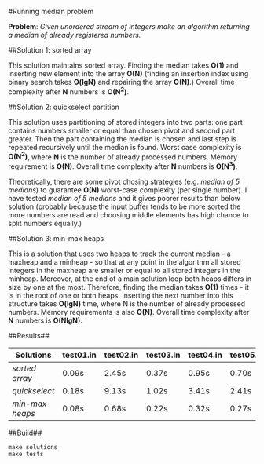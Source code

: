 #Running median problem

**Problem**: *Given unordered stream of integers make an algorithm returning a median of already registered numbers.*

##Solution 1: sorted array

This solution maintains sorted array. Finding the median takes **O(1)** and inserting new element into the array **O(N)** (finding an insertion index using binary search takes **O(lgN)** and repairing the array **O(N)**.) Overall time complexity after **N** numbers is **O(N<sup>2</sup>)**.

##Solution 2: quickselect partition

This solution uses partitioning of stored integers into two parts: one part contains numbers smaller or equal than chosen pivot and second part greater. Then the part containing the median is chosen and last step is repeated recursively until the median is found. Worst case complexity is **O(N<sup>2</sup>)**, where **N** is the number of already processed numbers. Memory requirement is **O(N)**. Overall time complexity after **N** numbers is **O(N<sup>3</sup>)**.

Theoretically, there are some pivot chosing strategies (e.g. *median of 5 medians*) to guarantee **O(N)** worst-case complexity (per single number). I have tested *median of 5 medians* and it gives poorer results than below solution (probably because the input buffer tends to be more sorted the more numbers are read and choosing middle elements has high chance to split numbers equally.)

##Solution 3: min-max heaps

This is a solution that uses two heaps to track the current median - a maxheap and a minheap - so that at any point in the algorithm all stored integers in the maxheap are smaller or equal to all stored integers in the minheap. Moreover, at the end of a main solution loop both heaps differs in size by one at the most. Therefore, finding the median takes **O(1)** times - it is in the root of one or both heaps. Inserting the next number into this structure takes **O(lgN)** time, where N is the number of already processed numbers. Memory requirements is also **O(N)**. Overall time complexity after **N** numbers is **O(NlgN)**.

##Results##

| Solutions          | test01.in  | test02.in  | test03.in  | test04.in  | test05.in  | test06.in  |
| ------------------ | ---------- | ---------- | ---------- | ---------- | ---------- | ---------- |
|*sorted array*      | 0.09s      | 2.45s      | 0.37s      | 0.95s      | 0.70s      | 0.25s      |
|*quickselect*       | 0.18s      | 9.13s      | 1.02s      | 3.41s      | 2.41s      | 0.70s      |
|*min-max heaps*     | 0.08s      | 0.68s      | 0.22s      | 0.32s      | 0.27s      | 0.14s      |

##Build##
```
make solutions
make tests
```
